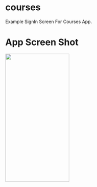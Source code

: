 # courses

 Example SignIn Screen For Courses App.
 
# App Screen Shot 
<img  src = "https://github.com/najeebaslan/AppIssue/blob/master/ScreenShot/Screenshot_20220528-214044_Gallery.jpg" width="200" height="400" />